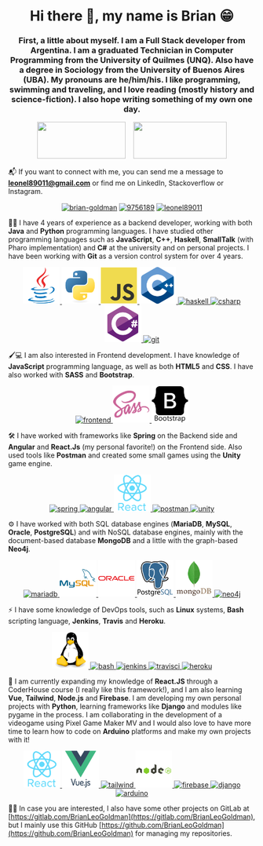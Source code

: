 <h1 align="center">Hi there 👋, my name is Brian 😁</h1>
<h3 align="center">First, a little about myself. I am a Full Stack developer from Argentina. I am a graduated Technician in Computer Programming from the University of Quilmes (UNQ). Also have a degree in Sociology from the University of Buenos Aires (UBA). My pronouns are he/him/his. I like programming, swimming and traveling, and I love reading (mostly history and science-fiction). I also hope writing something of my own one day.</h3>
<p align="center">
  <img src="https://upload.wikimedia.org/wikipedia/commons/5/53/Logo_unqui.png" width="180" height="75">&nbsp;&nbsp;&nbsp;
  <img src="https://inigem-uba.conicet.gov.ar/wp-content/uploads/sites/83/2015/11/UBA_logo_blanco111.png" width="190" height="75">
</p>

📬 If you want to connect with me, you can send me a message to **leonel89011@gmail.com** or find me on LinkedIn, Stackoverflow or Instagram.
<p align="center">
  <a href="https://linkedin.com/in/brian-goldman" target="blank"><img align="center" src="https://raw.githubusercontent.com/rahuldkjain/github-profile-readme-generator/master/src/images/icons/Social/linked-in-alt.svg" alt="brian-goldman" height="60" width="60" /></a>
  <a href="https://stackoverflow.com/users/9756189" target="blank"><img align="center" src="https://raw.githubusercontent.com/rahuldkjain/github-profile-readme-generator/master/src/images/icons/Social/stack-overflow.svg" alt="9756189" height="60" width="60" /></a>
  <a href="https://instagram.com/leonel89011" target="blank"><img align="center" src="https://raw.githubusercontent.com/rahuldkjain/github-profile-readme-generator/master/src/images/icons/Social/instagram.svg" alt="leonel89011" height="60" width="60" /></a>
</p>
 
🧑‍💻 I have 4 years of experience as a backend developer, working with both **Java** and **Python** programming languages. I have studied other programming languages such as **JavaScript**, **C++**, **Haskell**, **SmallTalk** (with Pharo implementation) and **C#** at the university and on personal projects. I have been working with **Git** as a version control system for over 4 years.
<p align="center">
   <a href="https://www.java.com" target="_blank" rel="noreferrer"> <img src="https://raw.githubusercontent.com/devicons/devicon/master/icons/java/java-original.svg" alt="java" width="75" height="75"/> </a>
   <a href="https://www.python.org" target="_blank" rel="noreferrer"> <img src="https://raw.githubusercontent.com/devicons/devicon/master/icons/python/python-original.svg" alt="python" width="75" height="75"/> </a>
  <a href="https://developer.mozilla.org/en-US/docs/Web/JavaScript" target="_blank" rel="noreferrer"> <img src="https://raw.githubusercontent.com/devicons/devicon/master/icons/javascript/javascript-original.svg" alt="javascript" width="75" height="75"/> </a>
   <a href="https://www.w3schools.com/cpp/" target="_blank" rel="noreferrer"> <img src="https://raw.githubusercontent.com/devicons/devicon/master/icons/cplusplus/cplusplus-original.svg" alt="cplusplus" width="75" height="75"/> </a> 
   <a href="https://www.haskell.org/" target="_blank" rel="noreferrer"> <img src="https://cdn-icons-png.flaticon.com/512/5968/5968259.png" alt="haskell" width="75" height="75"/> </a> 
  <a href="http://www.smalltalk.org/" target="_blank" rel="noreferrer"> <img src="https://d1tlzifd8jdoy4.cloudfront.net/wp-content/uploads/2016/02/icon-512x512.png" alt="csharp" width="75" height="75"/> </a> 
  <a href="https://www.w3schools.com/cs/" target="_blank" rel="noreferrer"> <img src="https://raw.githubusercontent.com/devicons/devicon/master/icons/csharp/csharp-original.svg" alt="csharp" width="75" height="75"/> </a> 
  <a href="https://git-scm.com/" target="_blank" rel="noreferrer"> <img src="https://www.vectorlogo.zone/logos/git-scm/git-scm-icon.svg" alt="git" width="75" height="75"/> </a> 
</p>

🖌️💻 I am also interested in Frontend development. I have knowledge of **JavaScript** programming language, as well as both **HTML5** and **CSS**. I have also worked with **SASS** and **Bootstrap**.
<p align="center">
  <a href="https://developer.mozilla.org/es/docs/Learn/Front-end_web_developer" target="_blank" rel="noreferrer"> <img src="https://www.freepnglogos.com/uploads/html5-logo-png/html5-logo-best-web-design-psd-html-cms-development-ecommerce-6.png" alt="frontend" width="175" height="75"> </a>
  <a href="https://sass-lang.com" target="_blank" rel="noreferrer"> <img src="https://raw.githubusercontent.com/devicons/devicon/master/icons/sass/sass-original.svg" alt="sass" width="75" height="75"/> </a> 
  <a href="https://getbootstrap.com" target="_blank" rel="noreferrer"> <img src="https://raw.githubusercontent.com/devicons/devicon/master/icons/bootstrap/bootstrap-plain-wordmark.svg" alt="bootstrap" width="75" height="75"/> </a>
</p>

🛠️ I have worked with frameworks like **Spring** on the Backend side and **Angular** and **React.Js** (my personal favorite!) on the Frontend side. Also used tools like **Postman** and created some small games using the **Unity** game engine.
<p align="center">
  <a href="https://spring.io/" target="_blank" rel="noreferrer"> <img src="https://www.vectorlogo.zone/logos/springio/springio-icon.svg" alt="spring" width="75" height="75"/> </a> 
  <a href="https://angular.io" target="_blank" rel="noreferrer"> <img src="https://angular.io/assets/images/logos/angular/angular.svg" alt="angular" width="75" height="75"/> </a> 
  <a href="https://reactjs.org/" target="_blank" rel="noreferrer"> <img src="https://raw.githubusercontent.com/devicons/devicon/master/icons/react/react-original-wordmark.svg" alt="react" width="75" height="75"/> </a> 
  <a href="https://postman.com" target="_blank" rel="noreferrer"> <img src="https://www.vectorlogo.zone/logos/getpostman/getpostman-icon.svg" alt="postman" width="75" height="75"/> </a> 
  <a href="https://unity.com/" target="_blank" rel="noreferrer"> <img src="https://www.vectorlogo.zone/logos/unity3d/unity3d-icon.svg" alt="unity" width="75" height="75"/> </a> 
</p>

⚙️ I have worked with both SQL database engines (**MariaDB**, **MySQL**, **Oracle**, **PostgreSQL**) and with NoSQL database engines, mainly with the document-based database **MongoDB** and a little with the graph-based **Neo4j**.
<p align="center">
  <a href="https://mariadb.org/" target="_blank" rel="noreferrer"> <img src="https://www.vectorlogo.zone/logos/mariadb/mariadb-icon.svg" alt="mariadb" width="75" height="75"/> </a> 
  <a href="https://www.mysql.com/" target="_blank" rel="noreferrer"> <img src="https://raw.githubusercontent.com/devicons/devicon/master/icons/mysql/mysql-original-wordmark.svg" alt="mysql" width="75" height="75"/> </a> 
  <a href="https://www.oracle.com/" target="_blank" rel="noreferrer"> <img src="https://raw.githubusercontent.com/devicons/devicon/master/icons/oracle/oracle-original.svg" alt="oracle" width="75" height="75"/> </a> 
  <a href="https://www.postgresql.org" target="_blank" rel="noreferrer"> <img src="https://raw.githubusercontent.com/devicons/devicon/master/icons/postgresql/postgresql-original-wordmark.svg" alt="postgresql" width="75" height="75"/> </a> 
  <a href="https://www.mongodb.com/" target="_blank" rel="noreferrer"> <img src="https://raw.githubusercontent.com/devicons/devicon/master/icons/mongodb/mongodb-original-wordmark.svg" alt="mongodb" width="75" height="75"/> </a> 
  <a href="https://neo4j.com/" target="_blank" rel="noreferrer"> <img src="https://cdn.freebiesupply.com/logos/large/2x/neo4j-logo-png-transparent.png" alt="neo4j" width="75" height="75"/> </a> 
</p>

⚡ I have some knowledge of DevOps tools, such as **Linux** systems, **Bash** scripting language, **Jenkins**, **Travis** and **Heroku**.
<p align="center">
  <a href="https://www.linux.org/" target="_blank" rel="noreferrer"> <img src="https://raw.githubusercontent.com/devicons/devicon/master/icons/linux/linux-original.svg" alt="linux" width="75" height="75"/> </a> 
  <a href="https://www.gnu.org/software/bash/" target="_blank" rel="noreferrer"> <img src="https://www.vectorlogo.zone/logos/gnu_bash/gnu_bash-icon.svg" alt="bash" width="75" height="75"/> </a> 
  <a href="https://www.jenkins.io" target="_blank" rel="noreferrer"> <img src="https://www.vectorlogo.zone/logos/jenkins/jenkins-icon.svg" alt="jenkins" width="75" height="75"/> </a> 
  <a href="https://travis-ci.org" target="_blank" rel="noreferrer"> <img src="https://www.vectorlogo.zone/logos/travis-ci/travis-ci-icon.svg" alt="travisci" width="75" height="75"/> </a> 
  <a href="https://heroku.com" target="_blank" rel="noreferrer"> <img src="https://www.vectorlogo.zone/logos/heroku/heroku-icon.svg" alt="heroku" width="75" height="75"/> </a> 
</p>

🌱 I am currently expanding my knowledge of **React.JS** through a CoderHouse course (I really like this framework!), and I am also learning **Vue**, **Tailwind**, **Node.js** and **Firebase**. I am developing my own personal projects with **Python**, learning frameworks like **Django** and modules like pygame in the process. I am collaborating in the development of a videogame using Pixel Game Maker MV and I would also love to have more time to learn how to code on **Arduino** platforms and make my own projects with it!
<p align="center">
  <a href="https://reactjs.org/" target="_blank" rel="noreferrer"> <img src="https://raw.githubusercontent.com/devicons/devicon/master/icons/react/react-original-wordmark.svg" alt="react" width="75" height="75"/> </a> 
  <a href="https://vuejs.org/" target="_blank" rel="noreferrer"> <img src="https://raw.githubusercontent.com/devicons/devicon/master/icons/vuejs/vuejs-original-wordmark.svg" alt="vuejs" width="75" height="75"/> </a>
  <a href="https://tailwindcss.com/" target="_blank" rel="noreferrer"> <img src="https://www.vectorlogo.zone/logos/tailwindcss/tailwindcss-icon.svg" alt="tailwind" width="75" height="75"/> </a> 
  <a href="https://nodejs.org" target="_blank" rel="noreferrer"> <img src="https://raw.githubusercontent.com/devicons/devicon/master/icons/nodejs/nodejs-original-wordmark.svg" alt="nodejs" width="75" height="75"/> </a> 
  <a href="https://firebase.google.com/" target="_blank" rel="noreferrer"> <img src="https://www.vectorlogo.zone/logos/firebase/firebase-icon.svg" alt="firebase" width="75" height="75"/> </a> 
  <a href="https://www.djangoproject.com/" target="_blank" rel="noreferrer"> <img src="https://cdn.worldvectorlogo.com/logos/django.svg" alt="django" width="75" height="75"/> </a>
  <a href="https://www.arduino.cc/" target="_blank" rel="noreferrer"> <img src="https://cdn.worldvectorlogo.com/logos/arduino-1.svg" alt="arduino" width="75" height="75"/> </a>
</p>
 
👨‍💻 In case you are interested, I also have some other projects on GitLab at [https://gitlab.com/BrianLeoGoldman](https://gitlab.com/BrianLeoGoldman), but I mainly use this GitHub [https://github.com/BrianLeoGoldman](https://github.com/BrianLeoGoldman) for managing my repositories. 




   

  

